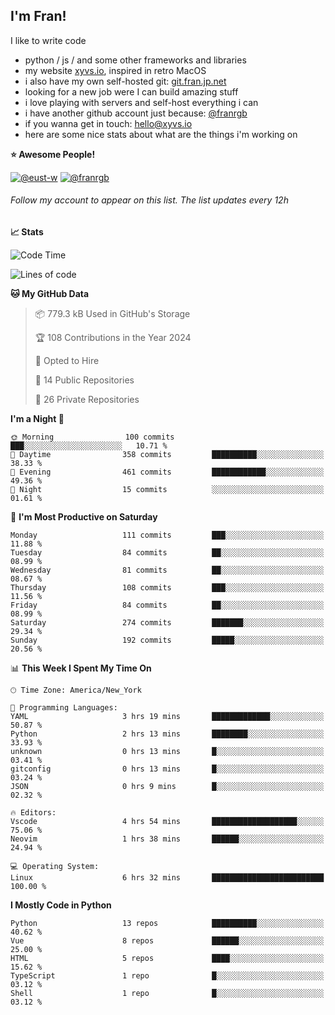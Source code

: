 ## I'm Fran!

I like to write code

- python /  js / and some other frameworks and libraries
- my website [xyvs.io](https://xyvs.io), inspired in retro MacOS
- i also have my own self-hosted git: [git.fran.jp.net](https://git.fran.jp.net/)
- looking for a new job were I can build amazing stuff
- i love playing with servers and self-host everything i can
- i have another github account just because: [@franrgb](https://github.com/franrgb)
- if you wanna get in touch: [hello@xyvs.io](mailto:hello@xyvs.io)
- here are some nice stats about what are the things i'm working on

<!--START_SECTION:waka-->
**⭐ Awesome People!** 

[![@eust-w](https://img.shields.io/badge/@eust--w-black?style=plastic&logo=github&logoColor=fff)](https://github.com/eust-w) [![@franrgb](https://img.shields.io/badge/@franrgb-black?style=plastic&logo=github&logoColor=fff)](https://github.com/franrgb) 

###### Follow my account to appear on this list. *The list updates every 12h*

**📈 Stats** 

![Code Time](http://img.shields.io/badge/Code%20Time-6%20hrs%2032%20mins-blue)

![Lines of code](https://img.shields.io/badge/From%20Hello%20World%20I%27ve%20Written-143.4%20thousand%20lines%20of%20code-blue)

**🐱 My GitHub Data** 

> 📦 779.3 kB Used in GitHub's Storage 
 > 
> 🏆 108 Contributions in the Year 2024
 > 
> 💼 Opted to Hire
 > 
> 📜 14 Public Repositories 
 > 
> 🔑 26 Private Repositories 
 > 
**I'm a Night 🦉** 

```text
🌞 Morning                100 commits         ███░░░░░░░░░░░░░░░░░░░░░░   10.71 % 
🌆 Daytime                358 commits         ██████████░░░░░░░░░░░░░░░   38.33 % 
🌃 Evening                461 commits         ████████████░░░░░░░░░░░░░   49.36 % 
🌙 Night                  15 commits          ░░░░░░░░░░░░░░░░░░░░░░░░░   01.61 % 
```
📅 **I'm Most Productive on Saturday** 

```text
Monday                   111 commits         ███░░░░░░░░░░░░░░░░░░░░░░   11.88 % 
Tuesday                  84 commits          ██░░░░░░░░░░░░░░░░░░░░░░░   08.99 % 
Wednesday                81 commits          ██░░░░░░░░░░░░░░░░░░░░░░░   08.67 % 
Thursday                 108 commits         ███░░░░░░░░░░░░░░░░░░░░░░   11.56 % 
Friday                   84 commits          ██░░░░░░░░░░░░░░░░░░░░░░░   08.99 % 
Saturday                 274 commits         ███████░░░░░░░░░░░░░░░░░░   29.34 % 
Sunday                   192 commits         █████░░░░░░░░░░░░░░░░░░░░   20.56 % 
```


📊 **This Week I Spent My Time On** 

```text
🕑︎ Time Zone: America/New_York

💬 Programming Languages: 
YAML                     3 hrs 19 mins       █████████████░░░░░░░░░░░░   50.87 % 
Python                   2 hrs 13 mins       ████████░░░░░░░░░░░░░░░░░   33.93 % 
unknown                  0 hrs 13 mins       █░░░░░░░░░░░░░░░░░░░░░░░░   03.41 % 
gitconfig                0 hrs 13 mins       █░░░░░░░░░░░░░░░░░░░░░░░░   03.24 % 
JSON                     0 hrs 9 mins        █░░░░░░░░░░░░░░░░░░░░░░░░   02.32 % 

🔥 Editors: 
Vscode                   4 hrs 54 mins       ███████████████████░░░░░░   75.06 % 
Neovim                   1 hrs 38 mins       ██████░░░░░░░░░░░░░░░░░░░   24.94 % 

💻 Operating System: 
Linux                    6 hrs 32 mins       █████████████████████████   100.00 % 
```

**I Mostly Code in Python** 

```text
Python                   13 repos            ██████████░░░░░░░░░░░░░░░   40.62 % 
Vue                      8 repos             ██████░░░░░░░░░░░░░░░░░░░   25.00 % 
HTML                     5 repos             ████░░░░░░░░░░░░░░░░░░░░░   15.62 % 
TypeScript               1 repo              █░░░░░░░░░░░░░░░░░░░░░░░░   03.12 % 
Shell                    1 repo              █░░░░░░░░░░░░░░░░░░░░░░░░   03.12 % 
```




<!--END_SECTION:waka-->
